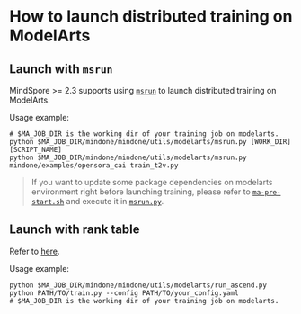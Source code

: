 # How to launch distributed training on ModelArts

## Launch with `msrun`

MindSpore >= 2.3 supports using [`msrun`](https://www.mindspore.cn/tutorials/experts/zh-CN/master/parallel/msrun_launcher.html) to launch distributed training on ModelArts.

Usage example:

```shell
# $MA_JOB_DIR is the working dir of your training job on modelarts.
python $MA_JOB_DIR/mindone/mindone/utils/modelarts/msrun.py [WORK_DIR] [SCRIPT_NAME]
python $MA_JOB_DIR/mindone/mindone/utils/modelarts/msrun.py mindone/examples/opensora_cai train_t2v.py
```

> If you want to update some package dependencies on modelarts environment right before launching training, please refer to [`ma-pre-start.sh`](./ma-pre-start.sh) and execute it in [`msrun.py`](./msrun.py).

## Launch with rank table
Refer to [here](https://support.huaweicloud.com/bestpractice-modelarts/develop-modelarts-0120.html).

Usage example:
```shell
python $MA_JOB_DIR/mindone/mindone/utils/modelarts/run_ascend.py python PATH/TO/train.py --config PATH/TO/your_config.yaml
# $MA_JOB_DIR is the working dir of your training job on modelarts.
```
